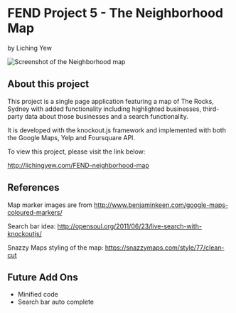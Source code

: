 FEND Project 5 - The Neighborhood Map
=====================================
by Liching Yew

![Screenshot of the Neighborhood map](http://lichingyew.com/FEND-neighborhood-map/img/screenshot-3.png "The screenshot of the Neighborhood Map")

About this project
-------------------

This project is a single page application featuring a map of The Rocks, Sydney with added functionality including highlighted businesses, third-party data about those businesses and a search functionality.

It is developed with the knockout.js framework and implemented with both the Google Maps, Yelp and Foursquare API.

To view this project, please visit the link below:

http://lichingyew.com/FEND-neighborhood-map

References
-----------

Map marker images are from http://www.benjaminkeen.com/google-maps-coloured-markers/

Search bar idea: http://opensoul.org/2011/06/23/live-search-with-knockoutjs/

Snazzy Maps styling of the map: https://snazzymaps.com/style/77/clean-cut

Future Add Ons
-------------------

- Minified code
- Search bar auto complete
